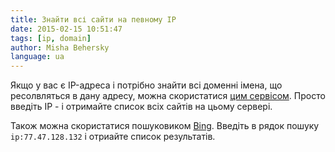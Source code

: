 ```yaml
---
title: Знайти всі сайти на певному IP
date: 2015-02-15 10:51:47
tags: [ip, domain]
author: Misha Behersky
language: ua
---
```


Якщо у вас є IP-адреса і потрібно знайти всі доменні імена, що ресолвляться в дану адресу, можна скористатися [цим сервісом](http://www.yougetsignal.com/tools/web-sites-on-web-server/). Просто введіть IP - і отримайте список всіх сайтів на цьому сервері.

Також можна скористатися пошуковиком [Bing](http://www.bing.com). Введіть в рядок пошуку `ip:77.47.128.132` і отриайте список результатів.
